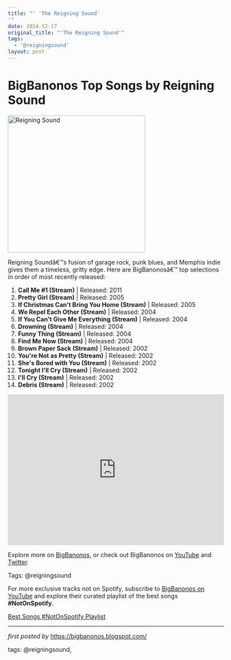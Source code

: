 ```yaml
---
title: "' 'The Reigning Sound'
'"
date: 2024-12-17
original_title: "'The Reigning Sound'"
tags:
  - '@reigningsound'
layout: post
---
```

<h1>BigBanonos Top Songs by Reigning Sound</h1>
<div class="separator"> <a href="https://media.pitchfork.com/photos/62a1066c0704436bc93d1bb4/3:2/w_1500,h_1000,c_limit/Reigning%20Sound.jpeg" > <img alt="Reigning Sound" border="0" width="320" data-original-height="480" data-original-width="640" src="https://media.pitchfork.com/photos/62a1066c0704436bc93d1bb4/3:2/w_1500,h_1000,c_limit/Reigning%20Sound.jpeg"/> </a>
</div>
<p>Reigning Soundâ€™s fusion of garage rock, punk blues, and Memphis indie gives them a timeless, gritty edge. Here are BigBanonosâ€™ top selections in order of most recently released:</p> <ol> <li><strong>Call Me #1 (Stream)</strong> | Released: 2011</li> <li><strong>Pretty Girl (Stream)</strong> | Released: 2005</li> <li><strong>If Christmas Can't Bring You Home (Stream)</strong> | Released: 2005</li> <li><strong>We Repel Each Other (Stream)</strong> | Released: 2004</li> <li><strong>If You Can't Give Me Everything (Stream)</strong> | Released: 2004</li> <li><strong>Drowning (Stream)</strong> | Released: 2004</li> <li><strong>Funny Thing (Stream)</strong> | Released: 2004</li> <li><strong>Find Me Now (Stream)</strong> | Released: 2004</li> <li><strong>Brown Paper Sack (Stream)</strong> | Released: 2002</li> <li><strong>You're Not as Pretty (Stream)</strong> | Released: 2002</li> <li><strong>She's Bored with You (Stream)</strong> | Released: 2002</li> <li><strong>Tonight I'll Cry (Stream)</strong> | Released: 2002</li> <li><strong>I'll Cry (Stream)</strong> | Released: 2002</li> <li><strong>Debris (Stream)</strong> | Released: 2002</li>
</ol> <div> <iframe src="https://open.spotify.com/embed/playlist/5eW4zc4uxRksaKFY5CFwCT?utm_source=generator" width="100%" height="352" frameborder="0" allowfullscreen="" allow="autoplay; clipboard-write; encrypted-media; fullscreen; picture-in-picture" loading="lazy"></iframe>
</div> <p>Explore more on <a href="https://bigbanonos.blogspot.com/">BigBanonos</a>, or check out BigBanonos on <a href="https://www.youtube.com/@BigBanonos">YouTube</a> and <a href="https://x.com/bigbanonos">Twitter</a>.</p> <p>Tags: @reigningsound</p>


<!--Subscribe and Playlist Links-->
<div>
    <p>For more exclusive tracks not on Spotify, subscribe to <a href="https://www.youtube.com/@BigBanonos" target="_blank">BigBanonos on YouTube</a> and explore their curated playlist of the best songs <strong>#NotOnSpotify</strong>.</p>
    <p><a href="https://www.youtube.com/playlist?list=PLtuNtuTatqI0kFahUCbtbfenC_ET5O_tr" target="_blank">Best Songs #NotOnSpotify Playlist<br /></a></p></div>

<hr />

<p><em>first posted by</em> <a href="https://bigbanonos.blogspot.com/" rel="noopener" target="_new">https://bigbanonos.blogspot.com/</a></p>

<p>tags: @reigningsound,</p>
